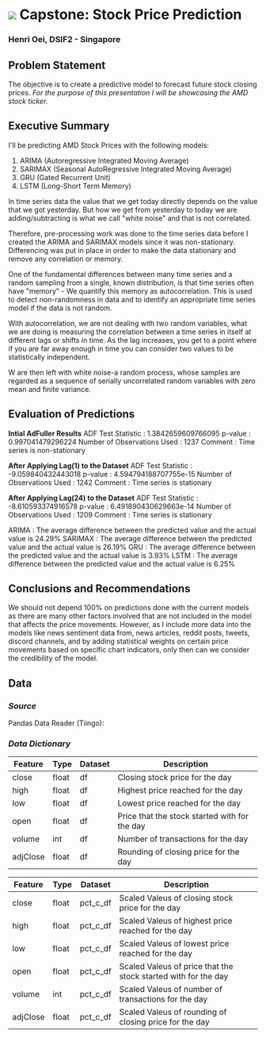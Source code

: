 # ![](https://ga-dash.s3.amazonaws.com/production/assets/logo-9f88ae6c9c3871690e33280fcf557f33.png) Capstone: Stock Price Prediction 

### Henri Oei, DSIF2 - Singapore

## Problem Statement

The objective is to create a predictive model to forecast future stock closing prices.
*For the purpose of this presentation I will be showcasing the AMD stock ticker.*

## Executive Summary

I'll be predicting AMD Stock Prices with the following models:

1. ARIMA (Autoregressive Integrated Moving Average)
2. SARIMAX (Seasonal AutoRegressive Integrated Moving Average)
3. GRU (Gated Recurrent Unit)
4. LSTM (Long-Short Term Memory)

In time series data the value that we get today directly depends on the value that we got yesterday. But how we get from yesterday to today we are adding/subtracting is what we call "white noise" and that is not correlated.

Therefore, pre-processing work was done to the time series data before I created the ARIMA and SARIMAX models since it was non-stationary. Differencing was put in place in order to make the data stationary and remove any correlation or memory.

One of the fundamental differences between many time series and a random sampling from a single, known distribution, is that time series often have "memory" - We quantify this memory as autocorrelation. This is used to detect non-randomness in data and to identify an appropriate time series model if the data is not random.

With autocorrelation, we are not dealing with two random variables, what we are doing is measuring the correlation between a time series in itself at different lags or shifts in time. As the lag increases, you get to a point where if you are far away enough in time you can consider two values to be statistically independent.

W are then left with white noise-a random process, whose samples are regarded as a sequence of serially uncorrelated random variables with zero mean and finite variance.


## Evaluation of Predictions

**Intial AdFuller Results**
ADF Test Statistic : 1.3842659609766095
p-value : 0.997041479296224
Number of Observations Used : 1237
Comment : Time series is non-stationary

**After Applying Lag(1) to the Dataset**
ADF Test Statistic : -9.059840432443018
p-value : 4.594794188707755e-15
Number of Observations Used : 1242
Comment : Time series is stationary

**After Applying Lag(24) to the Dataset**
ADF Test Statistic : -8.610593374916578
p-value : 6.491890430629663e-14
Number of Observations Used : 1209
Comment : Time series is stationary

ARIMA : The average difference between the predicted value and the actual value is 24.29%
SARIMAX : The average difference between the predicted value and the actual value is 26.19%
GRU : The average difference between the predicted value and the actual value is 3.93%
LSTM : The average difference between the predicted value and the actual value is 6.25%

## Conclusions and Recommendations

We should not depend 100% on predictions done with the current models as there are many other factors involved that are not included in the model that affects the price movements. However, as I include more data into the models like news sentiment data from, news articles, reddit posts, tweets, discord channels, and by adding statistical weights on certain price movements based on specific chart indicators, only then can we consider the credibility of the model.


## Data

### *Source*

Pandas Data Reader (Tiingo):

### *Data Dictionary*

|Feature|Type|Dataset|Description|
|---|---|---|---|
|close|float|df|Closing stock price for the day| 
|high|float|df|Highest price reached for the day|
|low|float|df|Lowest price reached for the day|
|open|float|df|Price that the stock started with for the day|
|volume|int|df|Number of transactions for the day|
|adjClose|float|df|Rounding of closing price for the day|

|Feature|Type|Dataset|Description|
|---|---|---|---|
|close|float|pct_c_df|Scaled Valeus of closing stock price for the day| 
|high|float|pct_c_df|Scaled Valeus of highest price reached for the day|
|low|float|pct_c_df|Scaled Valeus of lowest price reached for the day|
|open|float|pct_c_df|Scaled Valeus of price that the stock started with for the day|
|volume|int|pct_c_df|Scaled Valeus of number of transactions for the day|
|adjClose|float|pct_c_df|Scaled Valeus of rounding of closing price for the day|
